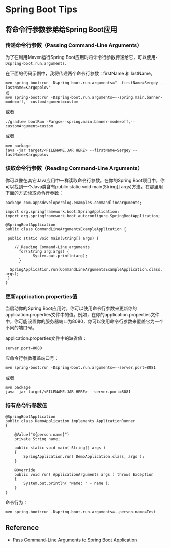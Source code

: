 # Spring Boot Tips
## 将命令行参数参弟给Spring Boot应用
### 传递命令行参数（Passing Command-Line Arguments）
为了在利用Maven运行Spring Boot应用时将命令行参数传递给它，可以使用`-Dspring-boot.run.arguments`.

在下面的代码示例中，我将传递两个命令行参数：firstName 和 lastName。
```
mvn spring-boot:run -Dspring-boot.run.arguments="--firstName=Sergey --lastName=Kargopolov"
或
mvn spring-boot:run -Dspring-boot.run.arguments=--spring.main.banner-mode=off,--customArgument=custom
```
或者
```
./gradlew bootRun -Pargs=--spring.main.banner-mode=off,--customArgument=custom
```
或者
```
mvn package
java -jar target/<FILENAME.JAR HERE> --firstName=Sergey --lastName=Kargopolov
```
### 读取命令行参数（Reading Command-Line Arguments）
你可以像在其它Java应用中一样读取命令行参数。在你的Spring Boot项目中，你可以找到一个Java类含有public static void main(String[] args)方法，在那里用下面的方式读取命令行参数：
```
package com.appsdeveloperblog.examples.commandlinearguments;

import org.springframework.boot.SpringApplication;
import org.springframework.boot.autoconfigure.SpringBootApplication;

@SpringBootApplication
public class CommandLineArgumentsExampleApplication {

 public static void main(String[] args) {
  
    // Reading Command-Line arguments
      for(String arg:args) {
            System.out.println(arg);
      }

  SpringApplication.run(CommandLineArgumentsExampleApplication.class, args);
 }
}
```
### 更新application.properties值
当启动你的Spring Boot应用时，你可以使用命令行参数来更新你的application.properties文件中的值。例如，在你的application.properties文件中，你可能设置你的服务器端口为8080，你可以使用命令行参数来覆盖它为一个不同的端口号。

application.properties文件中的缺省值：
```
server.port=8080
```
应命令行参数覆盖端口号：
```
mvn spring-boot:run -Dspring-boot.run.arguments=--server.port=8081
```
或者
```
mvn package
java -jar target/<FILENAME.JAR HERE> --server.port=8081
```
### 持有命令行参数值
```
@SpringBootApplication
public class DemoApplication implements ApplicationRunner
{

    @Value("${person.name}")
    private String name;

    public static void main( String[] args )
    {
        SpringApplication.run( DemoApplication.class, args );
    }

    @Override
    public void run( ApplicationArguments args ) throws Exception
    {
        System.out.println( "Name: " + name );
    }
}
```
命令行为：
```
mvn spring-boot:run -Dspring-boot.run.arguments=--person.name=Test
```


## Reference
- [Pass Command-Line Arguments to Spring Boot Application](https://www.appsdeveloperblog.com/command-line-arguments-spring-boot/)